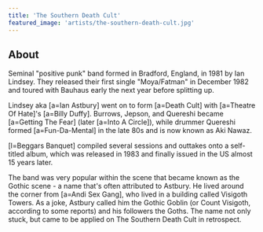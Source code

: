 ```yaml
---
title: 'The Southern Death Cult'
featured_image: 'artists/the-southern-death-cult.jpg'
---
```


## About

Seminal "positive punk" band formed in Bradford, England, in 1981 by Ian Lindsey. They released their first single "Moya/Fatman" in December 1982 and toured with Bauhaus early the next year before splitting up. 

Lindsey aka [a=Ian Astbury] went on to form [a=Death Cult] with [a=Theatre Of Hate]'s [a=Billy Duffy]. Burrows, Jepson, and Quereshi became [a=Getting The Fear] (later [a=Into A Circle]), while drummer Quereshi formed [a=Fun-Da-Mental] in the late 80s and is now known as Aki Nawaz. 

[l=Beggars Banquet] compiled several sessions and outtakes onto a self-titled album, which was released in 1983 and finally issued in the US almost 15 years later. 

The band was very popular within the scene that became known as the Gothic scene - a name that's often attributed to Astbury. He lived around the corner from [a=Andi Sex Gang], who lived in a building called Visigoth Towers. As a joke, Astbury called him the Gothic Goblin (or Count Visigoth, according to some reports) and his followers the Goths. The name not only stuck, but came to be applied on The Southern Death Cult in retrospect. 
 

